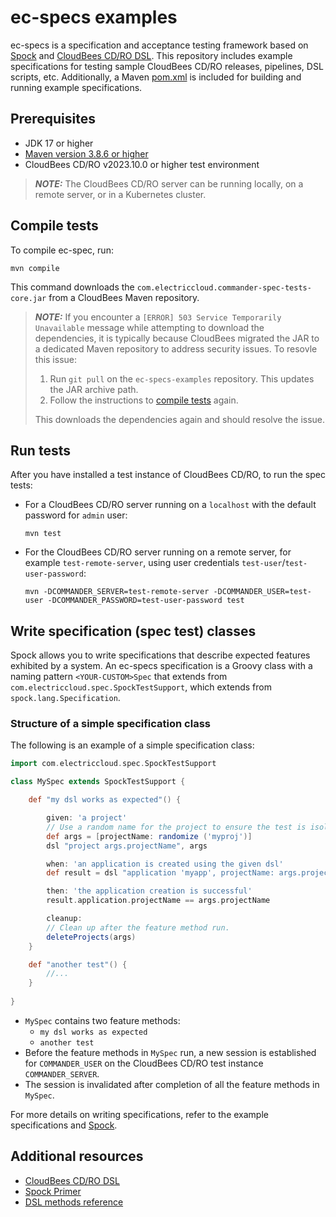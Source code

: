 # ec-specs examples
ec-specs is a specification and acceptance testing framework based on [Spock](https://spockframework.org/) and [CloudBees CD/RO DSL](https://docs.cloudbees.com/docs/cloudbees-cd-api/latest/flow-api/dslabout). This repository includes example specifications for testing sample CloudBees CD/RO releases, pipelines, DSL scripts, etc. Additionally, a Maven [pom.xml](pom.xml) is included for building and running example specifications. 

## Prerequisites
* JDK 17 or higher
* [Maven version 3.8.6 or higher](https://maven.apache.org/download.cgi)
* CloudBees CD/RO v2023.10.0 or higher test environment 
> **_NOTE:_**  The CloudBees CD/RO server can be running locally, on a remote server, or in a Kubernetes cluster.

## Compile tests
To compile ec-spec, run:
```
mvn compile
```
This command downloads the `com.electriccloud.commander-spec-tests-core.jar` from a CloudBees Maven repository.
> **_NOTE:_**  If you encounter a `[ERROR] 503 Service Temporarily Unavailable` message while attempting to download the dependencies, it is typically because CloudBees migrated the JAR to a dedicated Maven repository to address security issues. To resovle this issue:
> 1. Run `git pull` on the `ec-specs-examples` repository. This updates the JAR archive path.
> 2. Follow the instructions to [compile tests](#compile-tests) again.
> 
> This downloads the dependencies again and should resolve the issue.


## Run tests
After you have installed a test instance of CloudBees CD/RO, to run the spec tests:

* For a CloudBees CD/RO server running on a `localhost` with the default password for `admin` user:
  ```
  mvn test
  ```
* For the CloudBees CD/RO server running on a remote server, for example `test-remote-server`, using user credentials `test-user`/`test-user-password`:
  ```
  mvn -DCOMMANDER_SERVER=test-remote-server -DCOMMANDER_USER=test-user -DCOMMANDER_PASSWORD=test-user-password test
  ```

## Write specification (spec test) classes
Spock allows you to write specifications that describe expected features exhibited by a system. An ec-specs specification is a Groovy class with a naming pattern `<YOUR-CUSTOM>Spec` that extends from `com.electriccloud.spec.SpockTestSupport`, which extends from `spock.lang.Specification`.

### Structure of a simple specification class
The following is an example of a simple specification class:

```groovy
import com.electriccloud.spec.SpockTestSupport

class MySpec extends SpockTestSupport {

    def "my dsl works as expected"() {

        given: 'a project'
        // Use a random name for the project to ensure the test is isolated from other feature method runs. 
        def args = [projectName: randomize ('myproj')]
        dsl "project args.projectName", args

        when: 'an application is created using the given dsl'
        def result = dsl "application 'myapp', projectName: args.projectName ", args

        then: 'the application creation is successful'
        result.application.projectName == args.projectName

        cleanup:
        // Clean up after the feature method run.
        deleteProjects(args)
    }

    def "another test"() {
        //...
    }
    
}
```
* `MySpec` contains two feature methods:
  * `my dsl works as expected`
  * `another test`
* Before the feature methods in `MySpec` run, a new session is established for `COMMANDER_USER` on the CloudBees CD/RO test instance `COMMANDER_SERVER`. 
* The session is invalidated after completion of all the feature methods in `MySpec`.    

For more details on writing specifications, refer to the example specifications and [Spock](https://spockframework.org/).

## Additional resources
* [CloudBees CD/RO DSL](https://docs.cloudbees.com/docs/cloudbees-cd-api/latest/flow-api/dslabout#_dsl_automation_as_code)
* [Spock Primer](https://spockframework.org/spock/docs/1.0/spock_primer.html)
* [DSL methods reference](https://docs.cloudbees.com/docs/cloudbees-cd-api/latest/flow-api/dslmethods)
